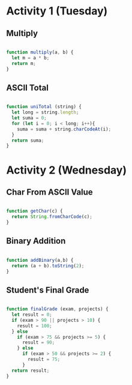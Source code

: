 # Activity 1 (Tuesday)

## Multiply

``` javascript 

function multiply(a, b) {
  let m = a * b;
  return m;
}

```

## ASCII Total

``` javascript 

function uniTotal (string) {
  let long = string.length;
  let suma = 0;
  for (let i = 0; i < long; i++){
    suma = suma + string.charCodeAt(i);
  }
  return suma;
}

``` 


# Activity 2 (Wednesday)

## Char From ASCII Value

``` javascript 

function getChar(c) {
  return String.fromCharCode(c);
}

```

## Binary Addition

``` javascript 

function addBinary(a,b) {
  return (a + b).toString(2); 
}

```

## Student's Final Grade

``` javascript 

function finalGrade (exam, projects) {
  let result = 0;
  if (exam > 90 || projects > 10) {
    result = 100;
  } else 
    if (exam > 75 && projects >= 5) {
      result = 90;
    } else
      if (exam > 50 && projects >= 2) {
        result = 75;
      }
  return result; 
}

``` 



